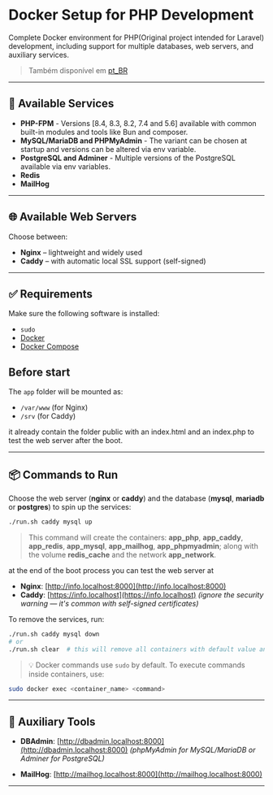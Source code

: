 # Docker Setup for PHP Development

Complete Docker environment for PHP(Original project intended for Laravel) development, including support for multiple databases, web servers, and auxiliary services.

> Também disponível em [pt_BR](./README.pt_BR.md)

---

## 🔧 Available Services

- **PHP-FPM** - Versions [8.4, 8.3, 8.2, 7.4 and 5.6] available with common built-in modules and tools like Bun and composer.
- **MySQL/MariaDB and PHPMyAdmin** - The variant can be chosen at startup and versions can be altered via env variable.
- **PostgreSQL and Adminer** - Multiple versions of the PostgreSQL available via env variables.
- **Redis** 
- **MailHog**

---

## 🌐 Available Web Servers

Choose between:

- **Nginx** – lightweight and widely used
- **Caddy** – with automatic local SSL support (self-signed)

---

## ✅ Requirements

Make sure the following software is installed:

- `sudo`
- [Docker](https://docs.docker.com/engine/install/)
- [Docker Compose](https://docs.docker.com/compose/install/)

## Before start

The `app` folder will be mounted as:

- `/var/www` (for Nginx)
- `/srv` (for Caddy)

it already contain the folder public with an index.html and an index.php to test the web server after the boot.

---

## 📦 Commands to Run

Choose the web server (**nginx** or **caddy**) and the database (**mysql**, **mariadb** or **postgres**) to spin up the services:

```bash
./run.sh caddy mysql up
```
> This command will create the containers: **app_php**, **app_caddy**, **app_redis**, **app_mysql**, **app_mailhog**, **app_phpmyadmin**; along with the volume **redis_cache** and the network **app_network**.

at the end of the boot process you can test the web server at

- **Nginx**: [http://info.localhost:8000](http://info.localhost:8000)
- **Caddy**: [https://info.localhost](https://info.localhost) _(ignore the security warning — it's common with self-signed certificates)_



To remove the services, run:

```bash
./run.sh caddy mysql down
# or
./run.sh clear  # this will remove all containers with default value and prompt for prune cache.
```

> 💡 Docker commands use `sudo` by default. To execute commands inside containers, use:

```bash
sudo docker exec <container_name> <command>
```

---

## 🧪 Auxiliary Tools

- **DBAdmin**: [http://dbadmin.localhost:8000](http://dbadmin.localhost:8000) _(phpMyAdmin for MySQL/MariaDB or Adminer for PostgreSQL)_

- **MailHog**: [http://mailhog.localhost:8000](http://mailhog.localhost:8000)

---

